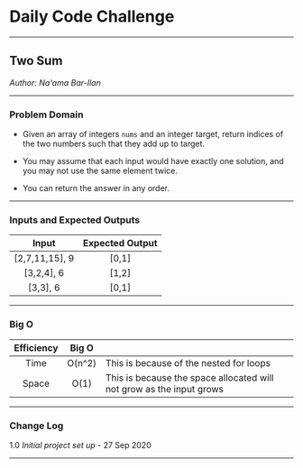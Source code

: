 # Daily Code Challenge

---

## Two Sum
*Author: Na'ama Bar-Ilan*

---

### Problem Domain

* Given an array of integers `nums` and an integer target, return indices of the two numbers such that they add up to target.

* You may assume that each input would have exactly one solution, and you may not use the same element twice.

* You can return the answer in any order.

---

### Inputs and Expected Outputs

| Input | Expected Output |
| :-----------: | :-----------:  |
| [2,7,11,15], 9  | [0,1] |
| [3,2,4], 6 | [1,2] |
| [3,3], 6 | [0,1] |

---

### Big O


| Efficiency  | Big O |  |
| :-----------: | :-----------: |  :----------- |
| Time |  O(n^2)  | This is because of the nested for loops |
| Space| O(1) | This is because the space allocated will not grow as the input grows |

---

### Change Log
1.0 *Initial project set up* - 27 Sep 2020  

---
